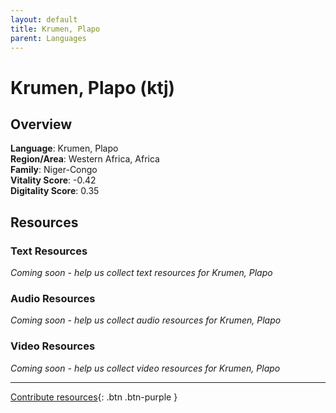 ```yaml
---
layout: default
title: Krumen, Plapo
parent: Languages
---
```


# Krumen, Plapo (ktj)

## Overview

**Language**: Krumen, Plapo  
**Region/Area**: Western Africa, Africa  
**Family**: Niger-Congo  
**Vitality Score**: -0.42  
**Digitality Score**: 0.35  

## Resources

### Text Resources
*Coming soon - help us collect text resources for Krumen, Plapo*

### Audio Resources
*Coming soon - help us collect audio resources for Krumen, Plapo*

### Video Resources
*Coming soon - help us collect video resources for Krumen, Plapo*

---

[Contribute resources](https://fairtrain.github.io/){: .btn .btn-purple }
